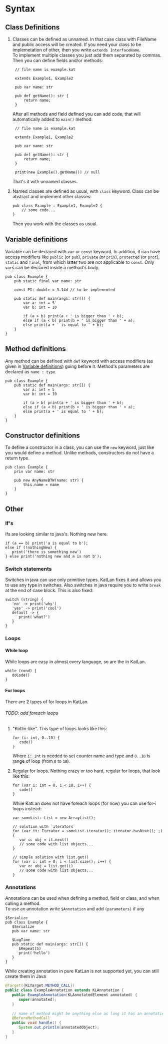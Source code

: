 # Syntax

## Class Definitions

1. Classes can be defined as unnamed. In that case class with FileName and public access will be created. If you need your class to be implemetation of other, then you write ```extends InterfaceName```.
<br> To implement multiple classes you just add them separated by commas.
Then you can define fields and/or methods:
    ```
     // file name is example.kat

     extends Example1, Example2
     
     pub var name: str
     
     pub def getName(): str {
         return name;    
     }
    ```

    After all methods and field defined you can add code, that will automatically added to `main()` method:

    ```
     // file name is example.kat

     extends Example1, Example2
     
     pub var name: str
     
     pub def getName(): str {
         return name;    
     }

     print(new Example().getName()) // null
    ```
    That's it with unnamed classes.

2. Named classes are defined as usual, with `class` keyword. Class can be abstract and implement other classes:

    ```
   pub class Example : Example1, Example2 {
        // some code...
   }
   ```

   Then you work with the classes as usual.

## Variable definitions

Variable can be declared with `var` or `const` keyword. In addition, it can have access modifiers like `public` (or `pub`), `private` (or `priv`), `protected` (or `prot`), `static` and `final`, from which latter two are not applicable to `const`.
Only `var`s can be declared inside a method's body.
```
pub class Example {
    pub static final var name: str
    
    const PI: double = 3.14d // to be implemented
    
    pub static def main(args: str[]) {
        var a: int = 5 
        var b: int = 10
        
        if (a > b) print(a + ' is bigger than ' + b);
        else if (a < b) print(b + ' is bigger than ' + a);
        else print(a + ' is equal to ' + b);
    }
}
```

## Method definitions

Any method can be defined with `def` keyword with access modifiers (as given in [Variable definitions](#variable-definitions)) going before it.
Method's parameters are declared as `name : type`.
```
pub class Example {
    pub static def main(args: str[]) {
        var a: int = 5 
        var b: int = 10
        
        if (a > b) print(a + ' is bigger than ' + b);
        else if (a < b) print(b + ' is bigger than ' + a);
        else print(a + ' is equal to ' + b);
    }
}
```

## Constructor definitions

To define a constructor in a class, you can use the `new` keyword, just like you would define a method. Unlike methods, constructors do not have a return type.

```
pub class Example {
    priv var name: str
    
    pub new AnyNameBTW(name: str) {
        this.name = name
    }
}
```

## Other

### If's

Ifs are looking similar to java's. Nothing new here.

```
if (a == b) print('a is equal to b');
else if (!nothingNew) { 
   print('there is something new')
} else print('nothing new and a is not b');
```

### Switch statements

Switches in java can use only primitive types. KatLan fixes it and allows you to use any type in switches.
Also switches in java require you to write `break` at the end of case block. This is also fixed:
```
switch (string) {
   'no' -> print('why')
   'yes' -> print('cool')
   default -> {
      print('what?')
   }
}
```

### Loops

#### While loop

While loops are easy in almost every language, so are the in KatLan.
```
while (cond) {
   doCode()   
}
```

#### For loops

There are 2 types of for loops in KatLan.
###### TODO: add foreach loops

1. "Kotlin-like". This type of loops looks like this:
   ```
   for (i: int, 0..10) {
      code()
   }
   ```
   Where `i: int` is needed to set counter name and type and `0..10` is range of loop (from `0` to `10`).

2. Regular for loops. Nothing crazy or too hard, regular for loops, that look like this:
   ```
   for (var i: int = 0; i < 10; i++) {
      code()
   }   
   ```
   While KatLan does not have foreach loops (for now) you can use for-i loops instead:
   ```
   var someList: List = new ArrayList();
   
   // solution with `iterators`
   for (var it: Iterator = someList.iterator(); iterator.hasNext(); ;) {
      var o: obj = it.next()
      // some code with list objects...   
   }
   
   // simple solution with list.get()
   for (var i: int = 0; i < list.size(); i++) {
      var o: obj = list.get(i)
      // some code with list objects...
   }
   ```
   
### Annotations

Annotations can be used when defining a method, field or class, and when calling a method. <br>
To use an annotation write ```$Annotation``` and add ```(parameters)``` if any

```
$Serialize
pub class Example {
   $Serialize
   pub var name: str
   
   $LogTime
   pub static def main(args: str[]) {
      $Repeat(5)
      print('hello')
   }  
}
```

While creating annotation in pure KatLan is not supported yet, you can still create them in Java
```Java
@Target({KLTarget.METHOD_CALL})
public class ExampleAnnotation extends KLAnnotation {
   public ExampleAnnotation(KLAnnotatedElement annotated) {
      super(annotated);
   }
   
   // name of method might be anything else as long it has an annotation 
   @BeforeMethodCall
   public void handle() {
      System.out.println(annotatedObject);   
   }
}
```